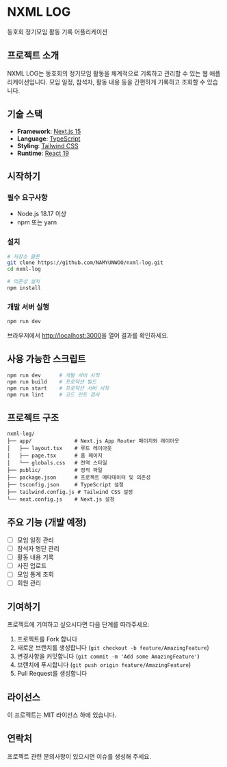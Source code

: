 # NXML LOG

동호회 정기모임 활동 기록 어플리케이션

## 프로젝트 소개

NXML LOG는 동호회의 정기모임 활동을 체계적으로 기록하고 관리할 수 있는 웹 애플리케이션입니다. 모임 일정, 참석자, 활동 내용 등을 간편하게 기록하고 조회할 수 있습니다.

## 기술 스택

- **Framework**: [Next.js 15](https://nextjs.org/)
- **Language**: [TypeScript](https://www.typescriptlang.org/)
- **Styling**: [Tailwind CSS](https://tailwindcss.com/)
- **Runtime**: [React 19](https://react.dev/)

## 시작하기

### 필수 요구사항

- Node.js 18.17 이상
- npm 또는 yarn

### 설치

```bash
# 저장소 클론
git clone https://github.com/NAMYUNWOO/nxml-log.git
cd nxml-log

# 의존성 설치
npm install
```

### 개발 서버 실행

```bash
npm run dev
```

브라우저에서 [http://localhost:3000](http://localhost:3000)을 열어 결과를 확인하세요.

## 사용 가능한 스크립트

```bash
npm run dev      # 개발 서버 시작
npm run build    # 프로덕션 빌드
npm run start    # 프로덕션 서버 시작
npm run lint     # 코드 린트 검사
```

## 프로젝트 구조

```
nxml-log/
├── app/              # Next.js App Router 페이지와 레이아웃
│   ├── layout.tsx    # 루트 레이아웃
│   ├── page.tsx      # 홈 페이지
│   └── globals.css   # 전역 스타일
├── public/           # 정적 파일
├── package.json      # 프로젝트 메타데이터 및 의존성
├── tsconfig.json     # TypeScript 설정
├── tailwind.config.js # Tailwind CSS 설정
└── next.config.js    # Next.js 설정
```

## 주요 기능 (개발 예정)

- [ ] 모임 일정 관리
- [ ] 참석자 명단 관리
- [ ] 활동 내용 기록
- [ ] 사진 업로드
- [ ] 모임 통계 조회
- [ ] 회원 관리

## 기여하기

프로젝트에 기여하고 싶으시다면 다음 단계를 따라주세요:

1. 프로젝트를 Fork 합니다
2. 새로운 브랜치를 생성합니다 (`git checkout -b feature/AmazingFeature`)
3. 변경사항을 커밋합니다 (`git commit -m 'Add some AmazingFeature'`)
4. 브랜치에 푸시합니다 (`git push origin feature/AmazingFeature`)
5. Pull Request를 생성합니다

## 라이선스

이 프로젝트는 MIT 라이선스 하에 있습니다.

## 연락처

프로젝트 관련 문의사항이 있으시면 이슈를 생성해 주세요.